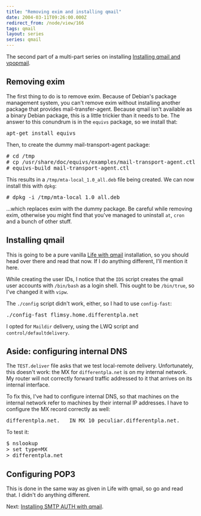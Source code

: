 ```yaml
---
title: "Removing exim and installing qmail"
date: 2004-03-11T09:26:00.000Z
redirect_from: /node/view/166
tags: qmail
layout: series
series: qmail
---
```

The second part of a multi-part series on installing [Installing qmail and vpopmail](/node/view/165).

## Removing exim

The first thing to do is to remove exim. Because of Debian's package management system, you can't remove exim without installing another package that provides mail-transfer-agent. Because qmail isn't available as a binary Debian package, this is a little trickier than it needs to be. The answer to this conundrum is in the `equivs` package, so we install that:

<pre>apt-get install equivs</pre>

Then, to create the dummy mail-transport-agent package:

<pre># cd /tmp
# cp /usr/share/doc/equivs/examples/mail-transport-agent.ctl .
# equivs-build mail-transport-agent.ctl</pre>

This results in a `/tmp/mta-local_1.0_all.deb` file being created. We can now install this with `dpkg`:
<pre># dpkg -i /tmp/mta-local_1.0_all.deb</pre>

...which replaces exim with the dummy package.
Be careful while removing exim, otherwise you might find that you've managed to uninstall `at`, `cron` and a bunch of other stuff.

## Installing qmail

This is going to be a pure vanilla [Life with qmail](http://www.lifewithqmail.org/) installation, so you should head over there and read that now. If I do anything different, I'll mention it here.

While creating the user IDs, I notice that the `IDS` script creates the qmail user accounts with `/bin/bash` as a login shell. This ought to be `/bin/true`, so I've changed it with `vipw`.

The `./config` script didn't work, either, so I had to use `config-fast`:

<pre>./config-fast flimsy.home.differentpla.net</pre>

I opted for `Maildir` delivery, using the LWQ script and `control/defaultdelivery`.

## Aside: configuring internal DNS

The `TEST.deliver` file asks that we test local-remote delivery. Unfortunately, this doesn't work: the MX for `differentpla.net` is on my internal network. My router will not correctly forward traffic addressed to it that arrives on its internal interface.

To fix this, I've had to configure internal DNS, so that machines on the internal network refer to machines by their internal IP addresses. I have to configure the MX record correctly as well:

<pre>differentpla.net.   IN MX 10 peculiar.differentpla.net.</pre>

To test it:
<pre>$ nslookup
> set type=MX
> differentpla.net</pre>

## Configuring POP3

This is done in the same way as given in Life with qmail, so go and read that. I didn't do anything different.

Next: [Installing SMTP AUTH with qmail](/node/view/167).
